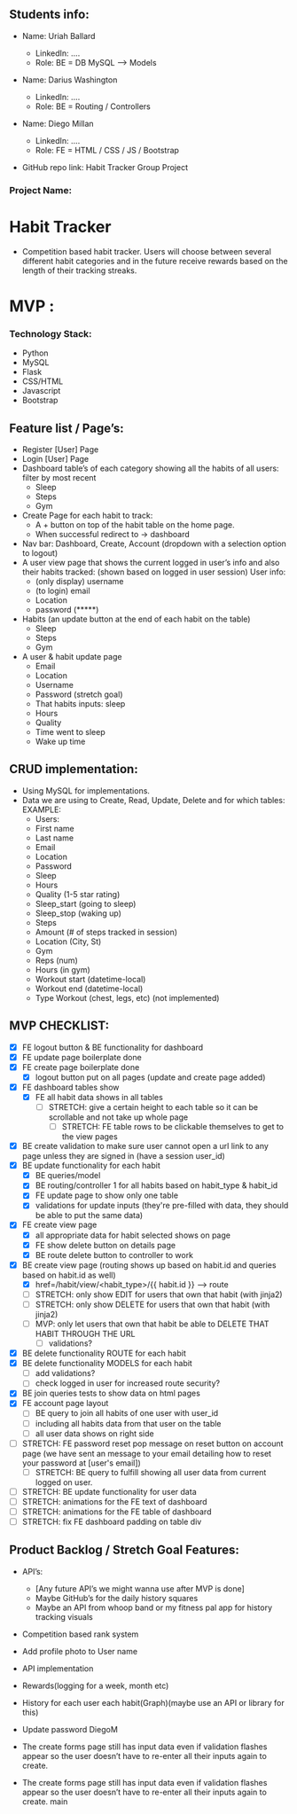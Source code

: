 ## Students info:

* Name: Uriah Ballard
   * LinkedIn: ....
   * Role: BE = DB MySQL —> Models
* Name: Darius Washington
   * LinkedIn: ....
   * Role: BE = Routing / Controllers
* Name: Diego Millan
   * LinkedIn: ....
   * Role: FE = HTML / CSS / JS / Bootstrap

* GitHub repo link: Habit Tracker Group Project

### Project Name:

# Habit Tracker
  * Competition based habit tracker. Users will choose between several different habit categories and in the future receive rewards based on the length of their tracking streaks.

# MVP :
### Technology Stack:
  *   Python
  *   MySQL
  *   Flask
  *   CSS/HTML
  *   Javascript
  *   Bootstrap

## Feature list / Page’s:
  * Register [User] Page
  * Login [User] Page
  * Dashboard table’s of each category showing all the habits of all users: filter by most recent
      * Sleep 
      * Steps
      * Gym
  * Create Page for each habit to track:
      * A + button on top of the habit table on the home page.
      * When successful redirect to -> dashboard
  * Nav bar: Dashboard, Create, Account (dropdown with a selection option to logout)
  * A user view page that shows the current logged in user’s info and also their habits tracked: (shown based on logged in user session) User info:
      * (only display) username
      * (to login) email
      * Location
      * password (*****)
  * Habits (an update button at the end of each habit on the table)
      * Sleep
      * Steps
      * Gym
  * A user & habit update page
      * Email
      * Location
      * Username
      * Password (stretch goal)
      * That habits inputs: sleep
       * Hours
       * Quality
       * Time went to sleep
       * Wake up time

## CRUD implementation:
  * Using MySQL for implementations.
  * Data we are using to Create, Read, Update, Delete and for which tables: EXAMPLE:
      * Users:
       * First name
       * Last name
       * Email
       * Location
       * Password
      * Sleep
       * Hours
       * Quality  (1-5 star rating)
       * Sleep_start (going to sleep)
       * Sleep_stop (waking up)
      * Steps
       * Amount (# of steps tracked in session)
       * Location (City, St)
      * Gym
       * Reps  (num)
       * Hours (in gym)
       * Workout start (datetime-local)
       * Workout end (datetime-local)
       * Type Workout (chest, legs, etc) (not implemented)

## MVP CHECKLIST:
- [x] FE logout button & BE functionality for dashboard
- [x] FE update page boilerplate done
- [x] FE create page boilerplate done
  - [x] logout button put on all pages (update and create page added)
- [x] FE dashboard tables show
  - [x] FE all habit data shows in all tables
    - [ ] STRETCH: give a certain height to each table so it can be scrollable and not take up whole page
      - [ ] STRETCH: FE table rows to be clickable themselves to get to the view pages
- [x] BE create validation to make sure user cannot open a url link to any page unless they are signed in (have a session user_id)
- [x] BE update functionality for each habit
  - [x] BE queries/model
  - [x] BE routing/controller 1 for all habits based on habit_type & habit_id
  - [x] FE update page to show only one table
  - [x] validations for update inputs (they're pre-filled with data, they should be able to put the same data)
- [x] FE create view page
  - [x] all appropriate data for habit selected shows on page
  - [x] FE show delete button on details page
  - [x] BE route delete button to controller to work
- [x] BE create view page (routing shows up based on habit.id and queries based on habit.id as well)
  - [x] href=/habit/view/<habit_type>/{{ habit.id }} --> route
  - [ ] STRETCH: only show EDIT for users that own that habit (with jinja2)
  - [ ] STRETCH: only show DELETE for users that own that habit (with jinja2)
  - [ ] MVP: only let users that own that habit be able to DELETE THAT HABIT THROUGH THE URL
    - [ ] validations?
- [x] BE delete functionality ROUTE for each habit
- [x] BE delete functionality MODELS for each habit
  - [ ] add validations?
  - [ ] check logged in user for increased route security?
- [x] BE join queries tests to show data on html pages
- [x] FE account page layout
  - [ ] BE query to join all habits of one user with user_id
  - [ ] including all habits data from that user on the table
  - [ ] all user data shows on right side
- [ ] STRETCH: FE password reset pop message on reset button on account page (we have sent an message to your email detailing how to reset your password at [user's email])
  - [ ] STRETCH: BE query to fulfill showing all user data from current logged on user.
- [ ] STRETCH: BE update functionality for user data
- [ ] STRETCH: animations for the FE text of dashboard
- [ ] STRETCH: animations for the FE table of dashboard
- [ ] STRETCH: fix FE dashboard padding on table div

## Product Backlog / Stretch Goal Features:
  * API’s:
      * [Any future API’s we might wanna use after MVP is done]
      * Maybe GitHub’s for the daily history squares
      * Maybe an API from  whoop band or my fitness pal app for history tracking visuals
  * Competition based rank system
  * Add profile photo to User name
  * API implementation
  * Rewards(logging for a week, month etc)
  * History for each user each habit(Graph)(maybe use an API or library for this)
  * Update password
  DiegoM
  * The create forms page still has input data even if validation flashes appear so the user doesn’t have to re-enter all their inputs again to create.
  
  * The create forms page still has input data even if validation flashes appear so the user doesn’t have to re-enter all their inputs again to create.
  main
